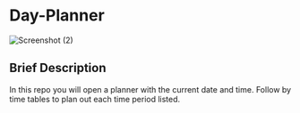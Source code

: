 # Day-Planner

![Screenshot (2)](https://user-images.githubusercontent.com/79616150/114287419-828ceb80-9a1b-11eb-886a-57777012f787.png)


## Brief Description
  In this repo you will open a planner with the current date and time. Follow by time tables to plan out each time period listed.
